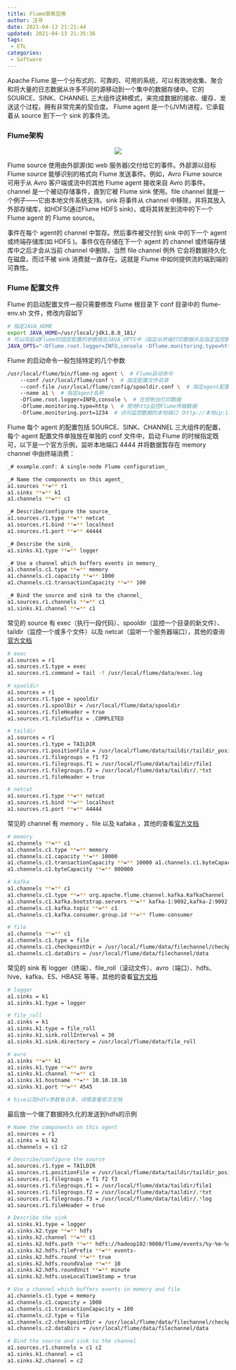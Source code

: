 ```yaml
---
title: Flume简单应用
author: 汪寻
date: 2021-04-13 21:21:44
updated: 2021-04-13 21:35:36
tags:
 - ETL
categories:
 - Software
---
```


Apache Flume 是一个分布式的、可靠的、可用的系统，可以有效地收集、聚合和将大量的日志数据从许多不同的源移动到一个集中的数据存储中。它的 SOURCE、SINK、CHANNEL 三大组件这种模式，来完成数据的接收、缓存、发送这个过程，拥有非常完美的契合度。 Flume agent 是一个(JVM)进程，它承载着从 source 到下一个 sink 的事件流。

<!-- more -->

### **Flume架构**

<div align=center><img src="http://flume.apache.org/_images/UserGuide_image00.png"></div>

Flume source 使用由外部源(如 web 服务器)交付给它的事件。外部源以目标 Flume source 能够识别的格式向 Flume 发送事件。例如，Avro Flume source 可用于从 Avro 客户端或流中的其他 Flume agent 接收来自 Avro 的事件。channel 是一个被动存储事件，直到它被 Flume sink 使用。file channel 就是一个例子——它由本地文件系统支持。sink 将事件从 channel 中移除，并将其放入外部存储库，如HDFS(通过Flume HDFS sink)，或将其转发到流中的下一个 Flume agent 的 Flume source。

事件在每个 agent的 channel 中暂存。然后事件被交付到 sink 中的下一个 agent 或终端存储库(如 HDFS )。事件仅在存储在下一个 agent 的 channel 或终端存储库中之后才会从当前 channel 中删除，当然 file channel 例外 它会将数据持久化在磁盘，而过不被 sink 消费就一直存在。这就是 Flume 中如何提供流的端到端的可靠性。

### **Flume 配置文件**

Flume 的启动配置文件一般只需要修改 Flume 根目录下 conf 目录中的 flume-env.sh 文件，修改内容如下

```bash
# 指定JAVA_HOME
export JAVA_HOME=/usr/local/jdk1.8.0_181/
# 可以将启动Flume时固定配置的参数放在JAVA_OPTS中（指定从终端打印数据并且指定监控数据访问端口http://本地ip:1234/metrics），可以不设置
JAVA_OPTS="-Dflume.root.logger=INFO,console -Dflume.monitoring.type=http -Dflume.monitoring.port=1234"
```

Flume 的启动命令一般包括特定的几个参数

```bash
/usr/local/flume/bin/flume-ng agent \  # Flume启动命令
    --conf /usr/local/flume/conf \  # 指定配置文件目录
    --conf-file /usr/local/flume/config/spooldir.conf \  # 指定agent配置文件
    --name a1 \  # 指定agent名称
    -Dflume.root.logger=INFO,console \  # 在控制台打印数据
    -Dflume.monitoring.type=http \  # 使用http监控Flume传输数据
    -Dflume.monitoring.port=1234  # 访问监控数据的本地端口（http://本地ip:1234/metrics）
```

Flume 每个 agent 的配置包括 SOURCE、SINK、CHANNEL 三大组件的配置，每个 agent 配置文件单独放在单独的 conf 文件中，启动 Flume 的时候指定既可，以下是一个官方示例，监听本地端口 4444 并将数据暂存在 memory channel 中由终端消费：

```bash
_# example.conf: A single-node Flume configuration_ 

_# Name the components on this agent_ 
a1.sources **=** r1 
a1.sinks **=** k1 
a1.channels **=** c1 

_# Describe/configure the source_ 
a1.sources.r1.type **=** netcat 
a1.sources.r1.bind **=** localhost 
a1.sources.r1.port **=** 44444 

_# Describe the sink_ 
a1.sinks.k1.type **=** logger 

_# Use a channel which buffers events in memory_ 
a1.channels.c1.type **=** memory 
a1.channels.c1.capacity **=** 1000 
a1.channels.c1.transactionCapacity **=** 100 

_# Bind the source and sink to the channel_ 
a1.sources.r1.channels **=** c1 
a1.sinks.k1.channel **=** c1
```

常见的 source 有 exec（执行一段代码）、spooldir（监控一个目录的新文件）、taildir（监控一个或多个文件）以及 netcat（监听一个服务器端口），其他的查询[官方文档](http://flume.apache.org/releases/content/1.9.0/FlumeUserGuide.html#flume-sources)

```bash
# exec
a1.sources = r1
a1.sources.r1.type = exec
a1.sources.r1.command = tail -f /usr/local/flume/data/exec.log

# spooldir
a1.sources = r1
a1.sources.r1.type = spooldir
a1.sources.r1.spoolDir = /usr/local/flume/data/spooldir
a1.sources.r1.fileHeader = true
a1.sources.r1.fileSuffix = .COMPLETED

# taildir
a1.sources = r1
a1.sources.r1.type = TAILDIR
a1.sources.r1.positionFile = /usr/local/flume/data/taildir/taildir_position.json
a1.sources.r1.filegroups = f1 f2
a1.sources.r1.filegroups.f1 = /usr/local/flume/data/taildir/file1
a1.sources.r1.filegroups.f2 = /usr/local/flume/data/taildir/.*txt
a1.sources.r1.fileHeader = true

# netcat
a1.sources.r1.type **=** netcat 
a1.sources.r1.bind **=** localhost 
a1.sources.r1.port **=** 44444 
```

常见的 channel 有 memory 、file 以及 kafaka ，其他的查看[官方文档](http://flume.apache.org/releases/content/1.9.0/FlumeUserGuide.html#flume-channels)

```bash
# memory
a1.channels **=** c1 
a1.channels.c1.type **=** memory 
a1.channels.c1.capacity **=** 10000 
a1.channels.c1.transactionCapacity **=** 10000 a1.channels.c1.byteCapacityBufferPercentage **=** 20 
a1.channels.c1.byteCapacity **=** 800000

# kafka
a1.channels **=** c1 
a1.channels.c1.type **=** org.apache.flume.channel.kafka.KafkaChannel 
a1.channels.c1.kafka.bootstrap.servers **=** kafka-1:9092,kafka-2:9092,kafka-3:9092 
a1.channels.c1.kafka.topic **=** c1 
a1.channels.c1.kafka.consumer.group.id **=** flume-consumer

# file
a1.channels **=** c1 
a1.channels.c1.type = file
a1.channels.c1.checkpointDir = /usr/local/flume/data/filechannel/checkpoint
a1.channels.c1.dataDirs = /usr/local/flume/data/filechannel/data
```

常见的 sink 有 logger（终端）、file\_roll（滚动文件）、avro（端口）、hdfs、hive、kafka、ES、HBASE 等等，其他的查看[官方文档](http://flume.apache.org/releases/content/1.9.0/FlumeUserGuide.html#flume-sinks)

```bash
# logger
a1.sinks = k1
a1.sinks.k1.type = logger

# file_roll
a1.sinks = k1
a1.sinks.k1.type = file_roll
a1.sinks.k1.sink.rollInterval = 30
a1.sinks.k1.sink.directory = /usr/local/flume/data/file_roll

# avro
a1.sinks **=** k1 
a1.sinks.k1.type **=** avro 
a1.sinks.k1.channel **=** c1 
a1.sinks.k1.hostname **=** 10.10.10.10 
a1.sinks.k1.port **=** 4545

# hive以及hdfs参数有点多，详情查看官方文档
```

最后放一个做了数据持久化的发送到hdfs的示例

```bash
# Name the components on this agent
a1.sources = r1
a1.sinks = k1 k2
a1.channels = c1 c2

# Describe/configure the source
a1.sources.r1.type = TAILDIR
a1.sources.r1.positionFile = /usr/local/flume/data/taildir/taildir_position.json
a1.sources.r1.filegroups = f1 f2 f3
a1.sources.r1.filegroups.f1 = /usr/local/flume/data/taildir/file1
a1.sources.r1.filegroups.f2 = /usr/local/flume/data/taildir/.*txt
a1.sources.r1.filegroups.f3 = /usr/local/flume/data/taildir/.*log
a1.sources.r1.fileHeader = true

# Describe the sink
a1.sinks.k1.type = logger
a1.sinks.k2.type **=** hdfs 
a1.sinks.k2.channel **=** c1 
a1.sinks.k2.hdfs.path **=** hdfs://hadoop102:9000/flume/events/%y-%m-%d/%H%M/%S 
a1.sinks.k2.hdfs.filePrefix **=** events- 
a1.sinks.k2.hdfs.round **=** true 
a1.sinks.k2.hdfs.roundValue **=** 10 
a1.sinks.k2.hdfs.roundUnit **=** minute
a1.sinks.k2.hdfs.useLocalTimeStamp = true

# Use a channel which buffers events in memory and file
a1.channels.c1.type = memory
a1.channels.c1.capacity = 1000
a1.channels.c1.transactionCapacity = 100
a1.channels.c2.type = file
a1.channels.c2.checkpointDir = /usr/local/flume/data/filechannel/checkpoint
a1.channels.c2.dataDirs = /usr/local/flume/data/filechannel/data

# Bind the source and sink to the channel
a1.sources.r1.channels = c1 c2
a1.sinks.k1.channel = c1
a1.sinks.k2.channel = c2
```
